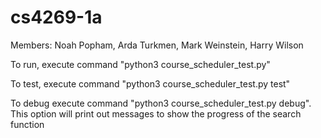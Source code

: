 # cs4269-1a

Members: Noah Popham, Arda Turkmen, Mark Weinstein, Harry Wilson 

To run, execute command "python3 course_scheduler_test.py"

To test, execute command "python3 course_scheduler_test.py test"

To debug execute command "python3 course_scheduler_test.py debug". This option will print out messages to show the progress of the search function
